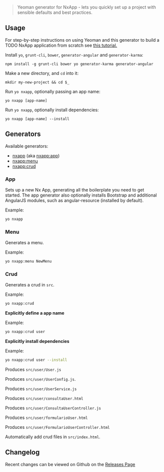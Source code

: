 > Yeoman generator for NxApp - lets you quickly set up a project with sensible defaults and best practices.

## Usage

For step-by-step instructions on using Yeoman and this generator to build a TODO NxApp application from scratch see [this tutorial.](http://yeoman.io/codelab/)

Install `yo`, `grunt-cli`, `bower`, `generator-angular` and `generator-karma`:
```
npm install -g grunt-cli bower yo generator-karma generator-angular
```

Make a new directory, and `cd` into it:
```
mkdir my-new-project && cd $_
```

Run `yo nxapp`, optionally passing an app name:
```
yo nxapp [app-name]
```

Run `yo nxapp`, optionally install dependencies:
```
yo nxapp [app-name] --install
```

## Generators

Available generators:

* [nxapp](#app) (aka [nxapp:app](#app))
* [nxapp:menu](#menu)
* [nxapp:crud](#menu)

### App
Sets up a new Nx App, generating all the boilerplate you need to get started. The app generator also optionally installs Bootstrap and additional AngularJS modules, such as angular-resource (installed by default).

Example:
```bash
yo nxapp
```

### Menu
Generates a menu.

Example:
```bash
yo nxapp:menu NewMenu
```

### Crud
Generates a crud in `src`.

Example:
```bash
yo nxapp:crud
```

**Explicitly define a app name**

Example:
```bash
yo nxapp:crud user
```

**Explicitly install dependencies**

Example:
```bash
yo nxapp:crud user --install
```

Produces `src/user/User.js`

Produces `src/user/UserConfig.js`.

Produces `src/user/UserService.js`

Produces `src/user/consultaUser.html`

Produces `src/user/ConsultaUserController.js`

Produces `src/user/formularioUser.html`

Produces `src/user/FormularioUserController.html`

Automatically add crud files in `src/index.html`.


## Changelog

Recent changes can be viewed on Github on the [Releases Page](https://github.com/alairjt/generator-nxapp/releases)